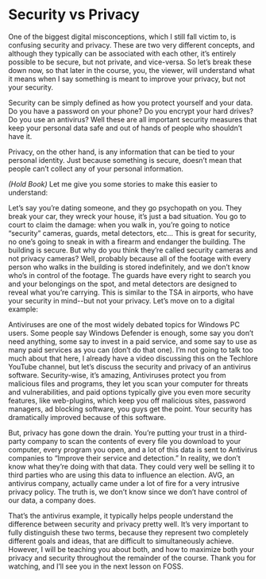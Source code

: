 # Security vs Privacy

One of the biggest digital misconceptions, which I still fall victim to, is confusing
security and privacy. These are two very different concepts, and although they
typically can be associated with each other, it’s entirely possible to be secure, but
not private, and vice-versa. So let’s break these down now, so that later in the
course, you, the viewer, will understand what it means when I say something is
meant to improve your privacy, but not your security.

Security can be simply defined as how you protect yourself and your data. Do
you have a password on your phone? Do you encrypt your hard drives? Do you
use an antivirus? Well these are all important security measures that keep your
personal data safe and out of hands of people who shouldn’t have it.

Privacy, on the other hand, is any information that can be tied to your personal
identity. Just because something is secure, doesn’t mean that people can’t collect
any of your personal information.

*(Hold Book)* Let me give you some stories to make this easier to understand:

Let’s say you’re dating someone, and they go psychopath on you. They break
your car, they wreck your house, it’s just a bad situation. You go to court to claim
the damage: when you walk in, you’re going to notice “security” cameras, guards,
metal detectors, etc… This is great for security, no one’s going to sneak in with a
firearm and endanger the building. The building is secure. But why do you think
they’re called security cameras and not privacy cameras? Well, probably because
all of the footage with every person who walks in the building is stored
indefinitely, and we don’t know who’s in control of the footage. The guards have
every right to search you and your belongings on the spot, and metal detectors
are designed to reveal what you’re carrying. This is similar to the TSA in airports,
who have your security in mind--but not your privacy. Let’s move on to a digital
example:

Antiviruses are one of the most widely debated topics for Windows PC users.
Some people say Windows Defender is enough, some say you don’t need
anything, some say to invest in a paid service, and some say to use as many paid
services as you can (don’t do that one). I’m not going to talk too much about that
here, I already have a video discussing this on the Techlore YouTube channel,
but let’s discuss the security and privacy of an antivirus software. Security-wise,
it’s amazing, Antiviruses protect you from malicious files and programs, they let
you scan your computer for threats and vulnerabilities, and paid options
typically give you even more security features, like web-plugins, which keep you
off malicious sites, password managers, ad blocking software, you guys get the
point. Your security has dramatically improved because of this software.

But, privacy has gone down the drain. You’re putting your trust in a third-party
company to scan the contents of every file you download to your computer, every
program you open, and a lot of this data is sent to Antivirus companies to
“Improve their service and detection.” In reality, we don’t know what they’re doing
with that data. They could very well be selling it to third parties who are using this
data to influence an election. AVG, an antivirus company, actually came under a
lot of fire for a very intrusive privacy policy. The truth is, we don’t know since we
don’t have control of our data, a company does.

That’s the antivirus example, it typically helps people understand the difference
between security and privacy pretty well. It’s very important to fully distinguish
these two terms, because they represent two completely different goals and
ideas, that are difficult to simultaneously achieve. However, I will be teaching you
about both, and how to maximize both your privacy and security throughout the
remainder of the course. Thank you for watching, and I’ll see you in the next
lesson on FOSS.
